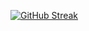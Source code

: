 [![GitHub Streak](https://streak-stats.demolab.com?user=bnvd26&theme=dark)](https://git.io/streak-stats)
